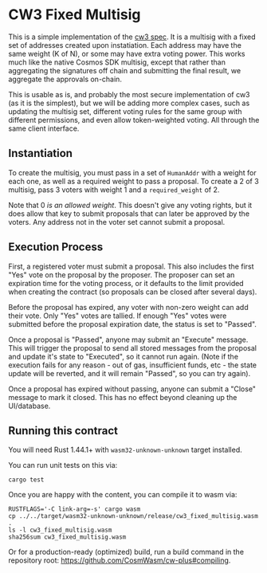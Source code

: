 # CW3 Fixed Multisig

This is a simple implementation of the [cw3 spec](../../packages/cw3/README.md).
It is a multisig with a fixed set of addresses created upon instatiation.
Each address may have the same weight (K of N), or some may have extra voting
power. This works much like the native Cosmos SDK multisig, except that rather
than aggregating the signatures off chain and submitting the final result,
we aggregate the approvals on-chain.

This is usable as is, and probably the most secure implementation of cw3
(as it is the simplest), but we will be adding more complex cases, such
as updating the multisig set, different voting rules for the same group
with different permissions, and even allow token-weighted voting. All through
the same client interface.

## Instantiation

To create the multisig, you must pass in a set of `HumanAddr` with a weight
for each one, as well as a required weight to pass a proposal. To create
a 2 of 3 multisig, pass 3 voters with weight 1 and a `required_weight` of 2.

Note that 0 *is an allowed weight*. This doesn't give any voting rights, but
it does allow that key to submit proposals that can later be approved by the
voters. Any address not in the voter set cannot submit a proposal.

## Execution Process

First, a registered voter must submit a proposal. This also includes the
first "Yes" vote on the proposal by the proposer. The proposer can set
an expiration time for the voting process, or it defaults to the limit
provided when creating the contract (so proposals can be closed after several
days).

Before the proposal has expired, any voter with non-zero weight can add their
vote. Only "Yes" votes are tallied. If enough "Yes" votes were submitted before
the proposal expiration date, the status is set to "Passed".

Once a proposal is "Passed", anyone may submit an "Execute" message. This will
trigger the proposal to send all stored messages from the proposal and update
it's state to "Executed", so it cannot run again. (Note if the execution fails
for any reason - out of gas, insufficient funds, etc - the state update will
be reverted, and it will remain "Passed", so you can try again).

Once a proposal has expired without passing, anyone can submit a "Close"
message to mark it closed. This has no effect beyond cleaning up the UI/database.

## Running this contract

You will need Rust 1.44.1+ with `wasm32-unknown-unknown` target installed.

You can run unit tests on this via:

`cargo test`

Once you are happy with the content, you can compile it to wasm via:

```
RUSTFLAGS='-C link-arg=-s' cargo wasm
cp ../../target/wasm32-unknown-unknown/release/cw3_fixed_multisig.wasm .
ls -l cw3_fixed_multisig.wasm
sha256sum cw3_fixed_multisig.wasm
```

Or for a production-ready (optimized) build, run a build command in the
repository root: https://github.com/CosmWasm/cw-plus#compiling.
